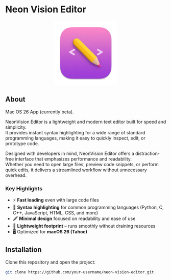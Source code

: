 # Neon Vision Editor

<p align="center">
  <img src="NeonVision%20Editor.png" alt="NeonVision Editor Logo" width="200"/>
</p>

## About

Mac OS 26 App (currently beta).

NeonVision Editor is a lightweight and modern text editor built for speed and simplicity.  
It provides instant syntax highlighting for a wide range of standard programming languages, making it easy to quickly inspect, edit, or prototype code.  

Designed with developers in mind, NeonVision Editor offers a distraction-free interface that emphasizes performance and readability.  
Whether you need to open large files, preview code snippets, or perform quick edits, it delivers a streamlined workflow without unnecessary overhead.  

### Key Highlights
- ⚡ **Fast loading** even with large code files  
- 🎨 **Syntax highlighting** for common programming languages (Python, C, C++, JavaScript, HTML, CSS, and more)  
- 🖋️ **Minimal design** focused on readability and ease of use  
- 🧩 **Lightweight footprint** – runs smoothly without draining resources  
- 🖥️ Optimized for **macOS 26 (Tahoe)**  

## Installation

Clone this repository and open the project:

```bash
git clone https://github.com/your-username/neon-vision-editor.git
